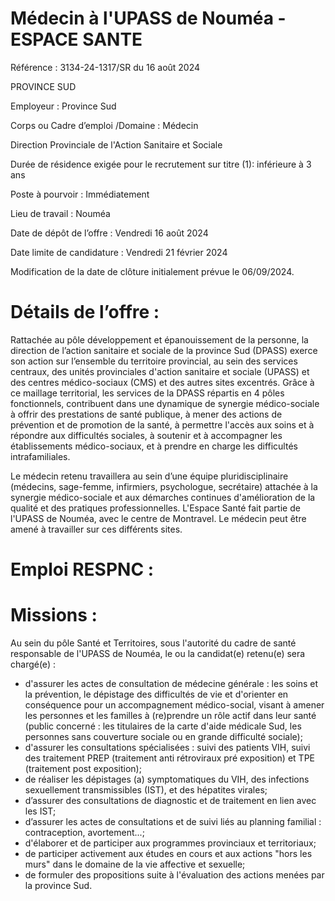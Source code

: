 # Médecin à l'UPASS de Nouméa - ESPACE SANTE

Référence : 3134-24-1317/SR du 16 août 2024

PROVINCE SUD

Employeur : Province Sud

Corps ou Cadre d’emploi /Domaine : Médecin

Direction Provinciale de l'Action Sanitaire et Sociale

Durée de résidence exigée pour le recrutement sur titre (1): inférieure à 3 ans

Poste à pourvoir : Immédiatement

Lieu de travail : Nouméa

Date de dépôt de l’offre : Vendredi 16 août 2024

Date limite de candidature : Vendredi 21 février 2024

Modification de la date de clôture initialement prévue le 06/09/2024.

# Détails de l’offre :

Rattachée au pôle développement et épanouissement de la personne, la direction de l’action sanitaire et sociale de la province Sud (DPASS) exerce son action sur l’ensemble du territoire provincial, au sein des services centraux, des unités provinciales d'action sanitaire et sociale (UPASS) et des centres médico-sociaux (CMS) et des autres sites excentrés. Grâce à ce maillage territorial, les services de la DPASS répartis en 4 pôles fonctionnels, contribuent dans une dynamique de synergie médico-sociale à offrir des prestations de santé publique, à mener des actions de prévention et de promotion de la santé, à permettre l'accès aux soins et à répondre aux difficultés sociales, à soutenir et à accompagner les établissements médico-sociaux, et à prendre en charge les difficultés intrafamiliales.

Le médecin retenu travaillera au sein d’une équipe pluridisciplinaire (médecins, sage-femme, infirmiers, psychologue, secrétaire) attachée à la synergie médico-sociale et aux démarches continues d'amélioration de la qualité et des pratiques professionnelles. L'Espace Santé fait partie de l'UPASS de Nouméa, avec le centre de Montravel. Le médecin peut être amené à travailler sur ces différents sites.

# Emploi RESPNC :

# Missions :

Au sein du pôle Santé et Territoires, sous l'autorité du cadre de santé responsable de l'UPASS de Nouméa, le ou la candidat(e) retenu(e) sera chargé(e) :

- d'assurer les actes de consultation de médecine générale : les soins et la prévention, le dépistage des difficultés de vie et d'orienter en conséquence pour un accompagnement médico-social, visant à amener les personnes et les familles à (re)prendre un rôle actif dans leur santé (public concerné : les titulaires de la carte d'aide médicale Sud, les personnes sans couverture sociale ou en grande difficulté sociale);
- d'assurer les consultations spécialisées : suivi des patients VIH, suivi des traitement PREP (traitement anti rétroviraux pré exposition) et TPE (traitement post exposition);
- de réaliser les dépistages (a) symptomatiques du VIH, des infections sexuellement transmissibles (IST), et des hépatites virales;
- d’assurer des consultations de diagnostic et de traitement en lien avec les IST;
- d’assurer les actes de consultations et de suivi liés au planning familial : contraception, avortement...;
- d'élaborer et de participer aux programmes provinciaux et territoriaux;
- de participer activement aux études en cours et aux actions "hors les murs" dans le domaine de la vie affective et sexuelle;
- de formuler des propositions suite à l'évaluation des actions menées par la province Sud.
